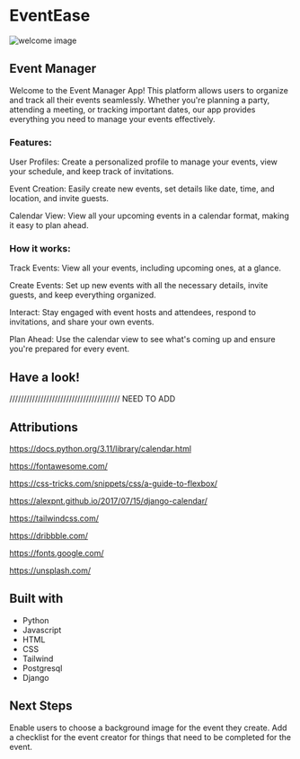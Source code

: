 # EventEase

![welcome image](https://github.com/seeshbyrne/Project-Two-Travelblog/assets/169792063/9e217333-83ac-466b-b762-8e4dd32b680d)

## Event Manager

Welcome to the Event Manager App! This platform allows users to organize and track all their events seamlessly. Whether you're planning a party, attending a meeting, or tracking important dates, our app provides everything you need to manage your events effectively.

### Features:

User Profiles: Create a personalized profile to manage your events, view your schedule, and keep track of invitations.

Event Creation: Easily create new events, set details like date, time, and location, and invite guests.

Calendar View: View all your upcoming events in a calendar format, making it easy to plan ahead.

### How it works:

Track Events: View all your events, including upcoming ones, at a glance.

Create Events: Set up new events with all the necessary details, invite guests, and keep everything organized.

Interact: Stay engaged with event hosts and attendees, respond to invitations, and share your own events.

Plan Ahead: Use the calendar view to see what's coming up and ensure you're prepared for every event.

## Have a look!

/////////////////////////////////////// NEED TO ADD 

## Attributions

https://docs.python.org/3.11/library/calendar.html 

https://fontawesome.com/

https://css-tricks.com/snippets/css/a-guide-to-flexbox/ 

https://alexpnt.github.io/2017/07/15/django-calendar/ 

https://tailwindcss.com/ 

https://dribbble.com/ 

https://fonts.google.com/ 

https://unsplash.com/ 

## Built with

* Python
* Javascript
* HTML
* CSS
* Tailwind
* Postgresql
* Django

## Next Steps

Enable users to choose a background image for the event they create.
Add a checklist for the event creator for things that need to be completed for the event.
